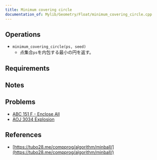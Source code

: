 ```yaml
---
title: Minimum covering circle
documentation_of: Mylib/Geometry/Float/minimum_covering_circle.cpp
---
```


## Operations

- `minimum_covering_circle(ps, seed)`
  - 点集合`ps`を内包する最小の円を返す。

## Requirements

## Notes

## Problems

- [ABC 151 F - Enclose All](https://atcoder.jp/contests/abc151/tasks/abc151_f)
- [AOJ 3034 Explosion](http://judge.u-aizu.ac.jp/onlinejudge/description.jsp?id=3034)

## References

- [https://tubo28.me/compprog/algorithm/minball/](https://tubo28.me/compprog/algorithm/minball/)
